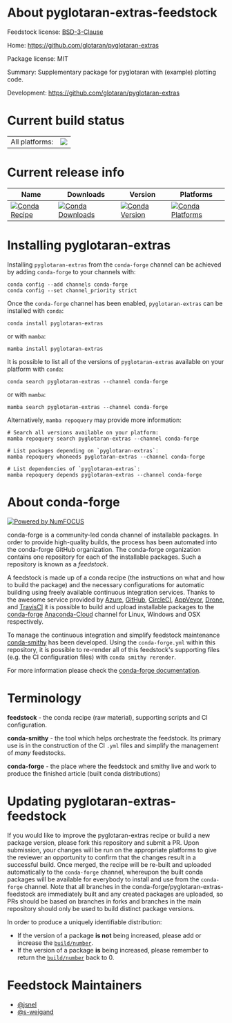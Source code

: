 About pyglotaran-extras-feedstock
=================================

Feedstock license: [BSD-3-Clause](https://github.com/conda-forge/pyglotaran-extras-feedstock/blob/main/LICENSE.txt)

Home: https://github.com/glotaran/pyglotaran-extras

Package license: MIT

Summary: Supplementary package for pyglotaran with (example) plotting code.

Development: https://github.com/glotaran/pyglotaran-extras

Current build status
====================


<table><tr><td>All platforms:</td>
    <td>
      <a href="https://dev.azure.com/conda-forge/feedstock-builds/_build/latest?definitionId=15333&branchName=main">
        <img src="https://dev.azure.com/conda-forge/feedstock-builds/_apis/build/status/pyglotaran-extras-feedstock?branchName=main">
      </a>
    </td>
  </tr>
</table>

Current release info
====================

| Name | Downloads | Version | Platforms |
| --- | --- | --- | --- |
| [![Conda Recipe](https://img.shields.io/badge/recipe-pyglotaran--extras-green.svg)](https://anaconda.org/conda-forge/pyglotaran-extras) | [![Conda Downloads](https://img.shields.io/conda/dn/conda-forge/pyglotaran-extras.svg)](https://anaconda.org/conda-forge/pyglotaran-extras) | [![Conda Version](https://img.shields.io/conda/vn/conda-forge/pyglotaran-extras.svg)](https://anaconda.org/conda-forge/pyglotaran-extras) | [![Conda Platforms](https://img.shields.io/conda/pn/conda-forge/pyglotaran-extras.svg)](https://anaconda.org/conda-forge/pyglotaran-extras) |

Installing pyglotaran-extras
============================

Installing `pyglotaran-extras` from the `conda-forge` channel can be achieved by adding `conda-forge` to your channels with:

```
conda config --add channels conda-forge
conda config --set channel_priority strict
```

Once the `conda-forge` channel has been enabled, `pyglotaran-extras` can be installed with `conda`:

```
conda install pyglotaran-extras
```

or with `mamba`:

```
mamba install pyglotaran-extras
```

It is possible to list all of the versions of `pyglotaran-extras` available on your platform with `conda`:

```
conda search pyglotaran-extras --channel conda-forge
```

or with `mamba`:

```
mamba search pyglotaran-extras --channel conda-forge
```

Alternatively, `mamba repoquery` may provide more information:

```
# Search all versions available on your platform:
mamba repoquery search pyglotaran-extras --channel conda-forge

# List packages depending on `pyglotaran-extras`:
mamba repoquery whoneeds pyglotaran-extras --channel conda-forge

# List dependencies of `pyglotaran-extras`:
mamba repoquery depends pyglotaran-extras --channel conda-forge
```


About conda-forge
=================

[![Powered by
NumFOCUS](https://img.shields.io/badge/powered%20by-NumFOCUS-orange.svg?style=flat&colorA=E1523D&colorB=007D8A)](https://numfocus.org)

conda-forge is a community-led conda channel of installable packages.
In order to provide high-quality builds, the process has been automated into the
conda-forge GitHub organization. The conda-forge organization contains one repository
for each of the installable packages. Such a repository is known as a *feedstock*.

A feedstock is made up of a conda recipe (the instructions on what and how to build
the package) and the necessary configurations for automatic building using freely
available continuous integration services. Thanks to the awesome service provided by
[Azure](https://azure.microsoft.com/en-us/services/devops/), [GitHub](https://github.com/),
[CircleCI](https://circleci.com/), [AppVeyor](https://www.appveyor.com/),
[Drone](https://cloud.drone.io/welcome), and [TravisCI](https://travis-ci.com/)
it is possible to build and upload installable packages to the
[conda-forge](https://anaconda.org/conda-forge) [Anaconda-Cloud](https://anaconda.org/)
channel for Linux, Windows and OSX respectively.

To manage the continuous integration and simplify feedstock maintenance
[conda-smithy](https://github.com/conda-forge/conda-smithy) has been developed.
Using the ``conda-forge.yml`` within this repository, it is possible to re-render all of
this feedstock's supporting files (e.g. the CI configuration files) with ``conda smithy rerender``.

For more information please check the [conda-forge documentation](https://conda-forge.org/docs/).

Terminology
===========

**feedstock** - the conda recipe (raw material), supporting scripts and CI configuration.

**conda-smithy** - the tool which helps orchestrate the feedstock.
                   Its primary use is in the construction of the CI ``.yml`` files
                   and simplify the management of *many* feedstocks.

**conda-forge** - the place where the feedstock and smithy live and work to
                  produce the finished article (built conda distributions)


Updating pyglotaran-extras-feedstock
====================================

If you would like to improve the pyglotaran-extras recipe or build a new
package version, please fork this repository and submit a PR. Upon submission,
your changes will be run on the appropriate platforms to give the reviewer an
opportunity to confirm that the changes result in a successful build. Once
merged, the recipe will be re-built and uploaded automatically to the
`conda-forge` channel, whereupon the built conda packages will be available for
everybody to install and use from the `conda-forge` channel.
Note that all branches in the conda-forge/pyglotaran-extras-feedstock are
immediately built and any created packages are uploaded, so PRs should be based
on branches in forks and branches in the main repository should only be used to
build distinct package versions.

In order to produce a uniquely identifiable distribution:
 * If the version of a package **is not** being increased, please add or increase
   the [``build/number``](https://docs.conda.io/projects/conda-build/en/latest/resources/define-metadata.html#build-number-and-string).
 * If the version of a package **is** being increased, please remember to return
   the [``build/number``](https://docs.conda.io/projects/conda-build/en/latest/resources/define-metadata.html#build-number-and-string)
   back to 0.

Feedstock Maintainers
=====================

* [@jsnel](https://github.com/jsnel/)
* [@s-weigand](https://github.com/s-weigand/)

